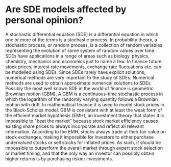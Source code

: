 # Are SDE models affected by personal opinion?
A stochastic differential equation (SDE) is a differential equation in which one or more of the terms is a stochastic process. In probability theory, a stochastic process, or random process, is a collection of random variables representing the evolution of some system of random values over time. SDEs have applications in a range of areas such as biology, physics, chemistry, mechanics and economics just to name a few. In finance future stock prices, interest rate movements, exchange rate fluctuations etc. can be modelled using SDEs. Since SDEs rarely have explicit solutions, numerical methods are very important to the study of SDEs. Numerical methods are used to obtain approximate numerical solutions to SDEs.
  Possibly the most well known SDE in the world of finance is geometric Brownian motion (GBM). A GBM is a continuous-time stochastic process in which the logarithm of the randomly varying quantity follows a Brownian motion with drift. In mathematical finance it is used to model stock prices in the Black-Scholes model. GBM is consistent with at least the weak form of the efficient market hypothesis (EMH), an investment theory that states it is impossible to "beat the market" because stock market efficiency causes existing share prices to always incorporate and reflect all relevant information. According to the EMH, stocks always trade at their fair value on stock exchanges, making it impossible for investors to either purchase undervalued stocks or sell stocks for inflated prices. As such, it should be impossible to outperform the overall market through expert stock selection or market timing, and that the only way an investor can possibly obtain higher returns is by purchasing riskier investments.
